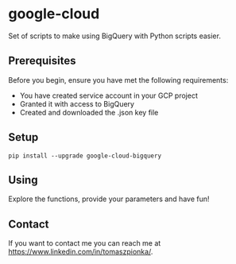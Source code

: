 # google-cloud
 
Set of scripts to make using BigQuery with Python scripts easier.

## Prerequisites

Before you begin, ensure you have met the following requirements:

* You have created service account in your GCP project
* Granted it with access to BigQuery
* Created and downloaded the .json key file

## Setup

```
pip install --upgrade google-cloud-bigquery
```

## Using

Explore the functions, provide your parameters and have fun!

## Contact

If you want to contact me you can reach me at https://www.linkedin.com/in/tomaszpionka/.

